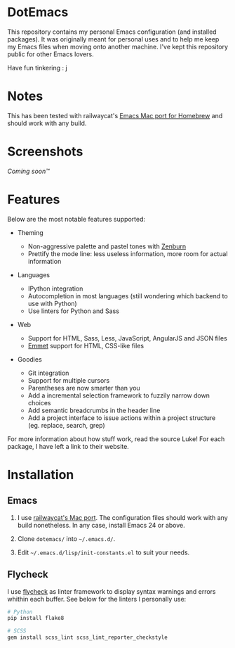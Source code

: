 DotEmacs
========

This repository contains my personal Emacs configuration (and installed
packages). It was originally meant for personal uses and to help me keep my
Emacs files when moving onto another machine. I've kept this repository public
for other Emacs lovers.

Have fun tinkering : j

Notes
=====

This has been tested with railwaycat's [Emacs Mac port for Homebrew][railwaycat-emacs]
and should work with any build.

[railwaycat-emacs]: https://github.com/railwaycat/homebrew-emacsmacport

Screenshots
===========

*Coming soon™*

Features
========

Below are the most notable features supported:

- Theming

  - Non-aggressive palette and pastel tones with [Zenburn][zenburn]
  - Prettify the mode line: less useless information, more room for actual
    information

- Languages

  - IPython integration
  - Autocompletion in most languages (still wondering which backend to use with
    Python)
  - Use linters for Python and Sass

- Web

  - Support for HTML, Sass, Less, JavaScript, AngularJS and JSON files
  - [Emmet][emmet] support for HTML, CSS-like files

- Goodies

  - Git integration
  - Support for multiple cursors
  - Parentheses are now smarter than you
  - Add a incremental selection framework to fuzzily narrow down choices
  - Add semantic breadcrumbs in the header line
  - Add a project interface to issue actions within a project structure (eg.
    replace, search, grep)

For more information about how stuff work, read the source Luke! For each
package, I have left a link to their website.

[zenburn]: http://kippura.org/zenburnpage/
[emmet]: http://emmet.io/

Installation
============

Emacs
-----

1. I use [railwaycat's Mac port][railwaycat-emacs-releases]. The configuration
   files should work with any build nonetheless. In any case, install Emacs 24
   or above.

1. Clone `dotemacs/` into `~/.emacs.d/`.

1. Edit `~/.emacs.d/lisp/init-constants.el` to suit your needs.

[railwaycat-emacs-releases]: https://github.com/railwaycat/homebrew-emacsmacport/releases

Flycheck
--------

I use [flycheck][flycheck] as linter framework to display syntax warnings and
errors whithin each buffer. See below for the linters I personally use:

```bash
# Python
pip install flake8

# SCSS
gem install scss_lint scss_lint_reporter_checkstyle
```

[flycheck]: https://github.com/flycheck/flycheck
